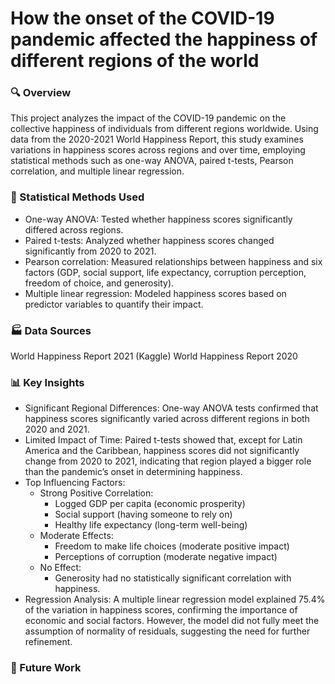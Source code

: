 # How the onset of the COVID-19 pandemic affected the happiness of different regions of the world

### 🔍 Overview

This project analyzes the impact of the COVID-19 pandemic on the collective happiness of individuals from different regions worldwide. Using data from the 2020-2021 World Happiness Report, this study examines variations in happiness scores across regions and over time, employing statistical methods such as one-way ANOVA, paired t-tests, Pearson correlation, and multiple linear regression.

### 🎯 Statistical Methods Used
- One-way ANOVA: Tested whether happiness scores significantly differed across regions.
- Paired t-tests: Analyzed whether happiness scores changed significantly from 2020 to 2021.
- Pearson correlation: Measured relationships between happiness and six factors (GDP, social support, life expectancy, corruption perception, freedom of choice, and generosity).
- Multiple linear regression: Modeled happiness scores based on predictor variables to quantify their impact.

### 🏭 Data Sources

World Happiness Report 2021 (Kaggle)
World Happiness Report 2020


### 📊 Key Insights
- Significant Regional Differences: One-way ANOVA tests confirmed that happiness scores significantly varied across different regions in both 2020 and 2021.
- Limited Impact of Time: Paired t-tests showed that, except for Latin America and the Caribbean, happiness scores did not significantly change from 2020 to 2021, indicating that region played a bigger role than the pandemic’s onset in determining happiness.
- Top Influencing Factors:
  - Strong Positive Correlation:
    - Logged GDP per capita (economic prosperity)
    - Social support (having someone to rely on)
    - Healthy life expectancy (long-term well-being)
  - Moderate Effects:
    - Freedom to make life choices (moderate positive impact)
    - Perceptions of corruption (moderate negative impact)
  - No Effect:
    - Generosity had no statistically significant correlation with happiness.
- Regression Analysis: A multiple linear regression model explained 75.4% of the variation in happiness scores, confirming the importance of economic and social factors. However, the model did not fully meet the assumption of normality of residuals, suggesting the need for further refinement.

### 📜 Future Work
